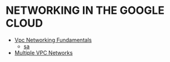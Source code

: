 # NETWORKING IN THE GOOGLE CLOUD

- [Vpc Networking Fundamentals](./010.010.vpc-networking-fundamentals.md)
  - [sa](./sa)
- [Multiple VPC Networks](./010.020.multiple-vpc-networks.md)
